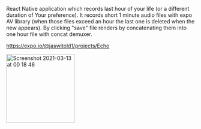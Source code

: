 
React Native application which records last hour of your life (or a different duration of Your preference). 
It records short 1 minute audio files with expo AV library (when those files exceed an hour the last one is deleted when the new appears).
By clicking "save" file renders by concatenating them into one hour file with concat demuxer.

https://expo.io/@jaswitold1/projects/Echo


<img width="183" alt="Screenshot 2021-03-13 at 00 18 46" src="https://user-images.githubusercontent.com/61252680/111008621-cd223600-8391-11eb-850d-2de074f193ad.png">
